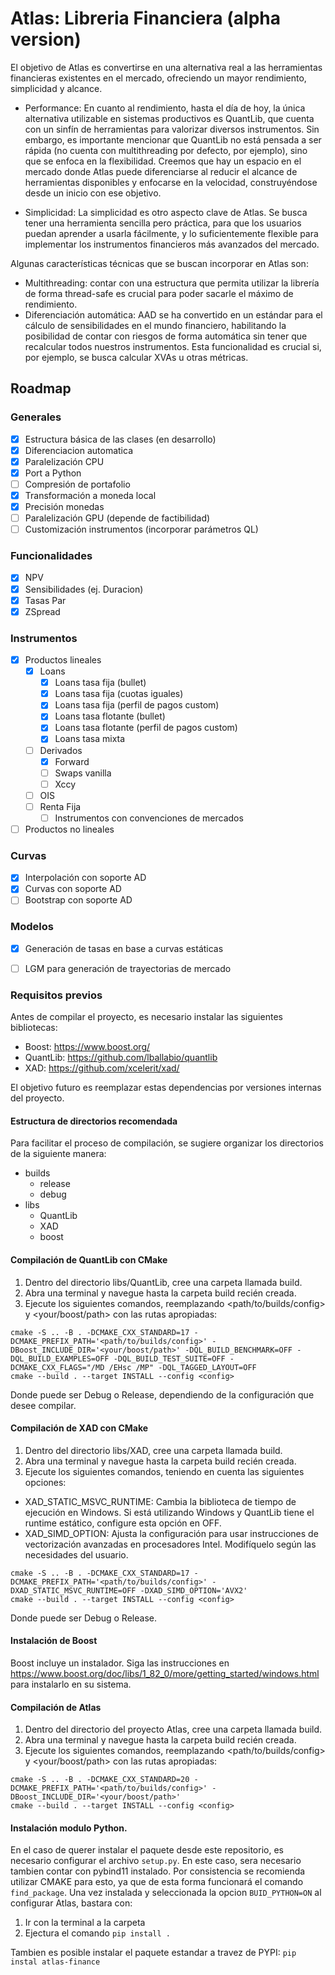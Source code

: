# Atlas: Libreria Financiera (alpha version)

El objetivo de Atlas es convertirse en una alternativa real a las herramientas financieras existentes en el mercado, ofreciendo un mayor rendimiento, simplicidad y alcance.

- Performance: En cuanto al rendimiento, hasta el día de hoy, la única alternativa utilizable en sistemas productivos es QuantLib, que cuenta con un sinfín de herramientas para valorizar diversos instrumentos. Sin embargo, es importante mencionar que QuantLib no está pensada a ser rápida (no cuenta con multithreading por defecto, por ejemplo), sino que se enfoca en la flexibilidad. Creemos que hay un espacio en el mercado donde Atlas puede diferenciarse al reducir el alcance de herramientas disponibles y enfocarse en la velocidad, construyéndose desde un inicio con ese objetivo.

- Simplicidad: La simplicidad es otro aspecto clave de Atlas. Se busca tener una herramienta sencilla pero práctica, para que los usuarios puedan aprender a usarla fácilmente, y lo suficientemente flexible para implementar los instrumentos financieros más avanzados del mercado. 

Algunas características técnicas que se buscan incorporar en Atlas son:

- Multithreading: contar con una estructura que permita utilizar la librería de forma thread-safe es crucial para poder sacarle el máximo de rendimiento.
- Diferenciación automática: AAD se ha convertido en un estándar para el cálculo de sensibilidades en el mundo financiero, habilitando la posibilidad de contar con riesgos de forma automática sin tener que recalcular todos nuestros instrumentos. Esta funcionalidad es crucial si, por ejemplo, se busca calcular XVAs u otras métricas.


## Roadmap 

### Generales 

- [x] Estructura básica de las clases (en desarrollo)
- [x] Diferenciacion automatica
- [x] Paralelización CPU
- [x] Port a Python
- [ ] Compresión de portafolio
- [x] Transformación a moneda local
- [x] Precisión monedas
- [ ] Paralelización GPU (depende de factibilidad)
- [ ] Customización instrumentos (incorporar parámetros QL)

### Funcionalidades

- [x] NPV
- [x] Sensibilidades (ej. Duracion)
- [x] Tasas Par
- [x] ZSpread

### Instrumentos

- [x] Productos lineales
    - [x] Loans
        - [x] Loans tasa fija (bullet)
        - [x] Loans tasa fija (cuotas iguales)
        - [x] Loans tasa fija (perfil de pagos custom)
        - [x] Loans tasa flotante (bullet)
        - [x] Loans tasa flotante (perfil de pagos custom)
        - [x] Loans tasa mixta
    - [ ] Derivados
        - [x] Forward
        - [ ] Swaps vanilla
        - [ ] Xccy
    - [ ] OIS
    - [ ] Renta Fija
        - [ ] Instrumentos con convenciones de mercados

- [ ] Productos no lineales

### Curvas

- [x] Interpolación con soporte AD
- [x] Curvas con soporte AD
- [ ] Bootstrap con soporte AD

### Modelos

- [x] Generación de tasas en base a curvas estáticas
- [ ] LGM para generación de trayectorias de mercado


### Requisitos previos

Antes de compilar el proyecto, es necesario instalar las siguientes bibliotecas:

- Boost: https://www.boost.org/
- QuantLib: https://github.com/lballabio/quantlib
- XAD: https://github.com/xcelerit/xad/

El objetivo futuro es reemplazar estas dependencias por versiones internas del proyecto.

#### Estructura de directorios recomendada

Para facilitar el proceso de compilación, se sugiere organizar los directorios de la siguiente manera:

- builds
    - release
    - debug
- libs
    - QuantLib
    - XAD
    - boost

#### Compilación de QuantLib con CMake

1. Dentro del directorio libs/QuantLib, cree una carpeta llamada build.
2. Abra una terminal y navegue hasta la carpeta build recién creada.
3. Ejecute los siguientes comandos, reemplazando <path/to/builds/config> y <your/boost/path> con las rutas apropiadas:

```
cmake -S .. -B . -DCMAKE_CXX_STANDARD=17 -DCMAKE_PREFIX_PATH='<path/to/builds/config>' -DBoost_INCLUDE_DIR='<your/boost/path>' -DQL_BUILD_BENCHMARK=OFF -DQL_BUILD_EXAMPLES=OFF -DQL_BUILD_TEST_SUITE=OFF -DCMAKE_CXX_FLAGS="/MD /EHsc /MP" -DQL_TAGGED_LAYOUT=OFF
cmake --build . --target INSTALL --config <config>
```

Donde <config> puede ser Debug o Release, dependiendo de la configuración que desee compilar.

#### Compilación de XAD con CMake

1. Dentro del directorio libs/XAD, cree una carpeta llamada build.
2. Abra una terminal y navegue hasta la carpeta build recién creada.
3. Ejecute los siguientes comandos, teniendo en cuenta las siguientes opciones:

- XAD_STATIC_MSVC_RUNTIME: Cambia la biblioteca de tiempo de ejecución en Windows. Si está utilizando Windows y QuantLib tiene el runtime estático, configure esta opción en OFF.
- XAD_SIMD_OPTION: Ajusta la configuración para usar instrucciones de vectorización avanzadas en procesadores Intel. Modifíquelo según las necesidades del usuario.

```
cmake -S .. -B . -DCMAKE_CXX_STANDARD=17 -DCMAKE_PREFIX_PATH='<path/to/builds/config>' -DXAD_STATIC_MSVC_RUNTIME=OFF -DXAD_SIMD_OPTION='AVX2' 
cmake --build . --target INSTALL --config <config>
```
Donde <config> puede ser Debug o Release.

#### Instalación de Boost
Boost incluye un instalador. Siga las instrucciones en https://www.boost.org/doc/libs/1_82_0/more/getting_started/windows.html para instalarlo en su sistema.

#### Compilación de Atlas
1. Dentro del directorio del proyecto Atlas, cree una carpeta llamada build.
2. Abra una terminal y navegue hasta la carpeta build recién creada.
3. Ejecute los siguientes comandos, reemplazando <path/to/builds/config> y <your/boost/path> con las rutas apropiadas:

```
cmake -S .. -B . -DCMAKE_CXX_STANDARD=20 -DCMAKE_PREFIX_PATH='<path/to/builds/config>' -DBoost_INCLUDE_DIR='<your/boost/path>'
cmake --build . --target INSTALL --config <config>
```

#### Instalación modulo Python.

En el caso de querer instalar el paquete desde este repositorio, es necesario configurar el archivo ```setup.py```. En este caso, sera necesario tambien contar con pybind11 instalado. Por consistencia se recomienda utilizar CMAKE para esto, ya que de esta forma funcionará el comando ```find_package```. Una vez instalada y seleccionada la opcion ```BUID_PYTHON=ON``` al configurar Atlas, bastara con:

1. Ir con la terminal a la carpeta <python>
2. Ejectura el comando ```pip install .```

Tambien es posible instalar el paquete estandar a travez de PYPI:
```pip instal atlas-finance```

